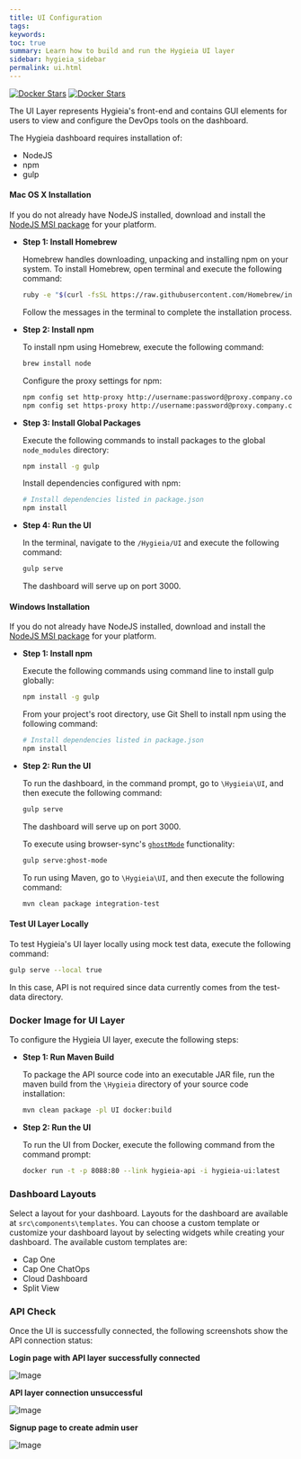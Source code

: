 ```yaml
---
title: UI Configuration
tags:
keywords:
toc: true
summary: Learn how to build and run the Hygieia UI layer
sidebar: hygieia_sidebar
permalink: ui.html
---
```


[![Docker Stars](https://img.shields.io/docker/stars/capitalone/hygieia-ui.svg)](https://hub.docker.com/r/capitalone/hygieia-api/)
[![Docker Stars](https://img.shields.io/docker/pulls/capitalone/hygieia-ui.svg)](https://hub.docker.com/r/capitalone/hygieia-api/)

The UI Layer represents Hygieia's front-end and contains GUI elements for users to view and configure the DevOps tools on the dashboard.

The Hygieia dashboard requires installation of:

- NodeJS
- npm
- gulp

#### Mac OS X Installation

If you do not already have NodeJS installed, download and install the [NodeJS MSI package](https://nodejs.org/en/download/) for your platform.

*	**Step 1: Install Homebrew**
	
	Homebrew handles downloading, unpacking and installing npm on your system.
	To install Homebrew, open terminal and execute the following command:
	
	```bash
	ruby -e "$(curl -fsSL https://raw.githubusercontent.com/Homebrew/install/master/install)"
	```
	
 	Follow the messages in the terminal to complete the installation process.
	
*	**Step 2: Install npm**
	
	To install npm using Homebrew, execute the following command:
	
	```bash
	brew install node
	```
	
	Configure the proxy settings for npm:
	
	```bash
	npm config set http-proxy http://username:password@proxy.company.com:8080
	npm config set https-proxy http://username:password@proxy.company.com:8080
	```
	
*	**Step 3: Install Global Packages**
	
	Execute the following commands to install packages to the global `node_modules` directory:
	
	```bash
	npm install -g gulp
	```
	Install dependencies configured with npm:
	
	```bash
	# Install dependencies listed in package.json
	npm install
	
	```
	
*	**Step 4: Run the UI**
	
	In the terminal, navigate to the `/Hygieia/UI` and execute the following command:
	
	```bash
	gulp serve
	```
	
	The dashboard will serve up on port 3000.
	
#### Windows Installation

If you do not already have NodeJS installed, download and install the [NodeJS MSI package](https://nodejs.org/en/download/) for your platform.

*	**Step 1: Install npm**

	Execute the following commands using command line to install gulp globally:

	```bash
	npm install -g gulp
	```
	
	From your project's root directory, use Git Shell to install npm using the following command:

	```bash
	# Install dependencies listed in package.json
	npm install
	
	```

*	**Step 2: Run the UI**

	To run the dashboard, in the command prompt, go to `\Hygieia\UI`, and then execute the following command:

	```bash
	gulp serve
	```
	The dashboard will serve up on port 3000.

	To execute using browser-sync's [`ghostMode`](https://www.browsersync.io/docs/options#option-ghostMode) functionality:

	```bash
	gulp serve:ghost-mode
	```

	To run using Maven, go to `\Hygieia\UI`, and then execute the following command:

	```bash
	mvn clean package integration-test
	```
#### Test UI Layer Locally

To test Hygieia's UI layer locally using mock test data, execute the following command:

```bash
gulp serve --local true
```
In this case, API is not required since data currently comes from the test-data directory.

### Docker Image for UI Layer

To configure the Hygieia UI layer, execute the following steps:

*	**Step 1: Run Maven Build**

	To package the API source code into an executable JAR file, run the maven build from the `\Hygieia` directory of your source code installation:

	```bash
	mvn clean package -pl UI docker:build
	```
	
*	**Step 2: Run the UI**

	To run the UI from Docker, execute the following command from the command prompt:
	
	```bash
	docker run -t -p 8088:80 --link hygieia-api -i hygieia-ui:latest
	```
	
### Dashboard Layouts

Select a layout for your dashboard. Layouts for the dashboard are available at `src\components\templates`. You can choose a custom template or customize your dashboard layout by selecting widgets while creating your dashboard. The available custom templates are:

* Cap One
* Cap One ChatOps
* Cloud Dashboard
* Split View

### API Check

Once the UI is successfully connected, the following screenshots show the API connection status:

**Login page with API layer successfully connected**

![Image](https://hygieia.github.io/Hygieia/media/images/apiup.png)

**API layer connection unsuccessful**

![Image](https://hygieia.github.io/Hygieia/media/images/apidown.png)

**Signup page to create admin user**

![Image](https://hygieia.github.io/Hygieia/media/images/adminuser.png)

